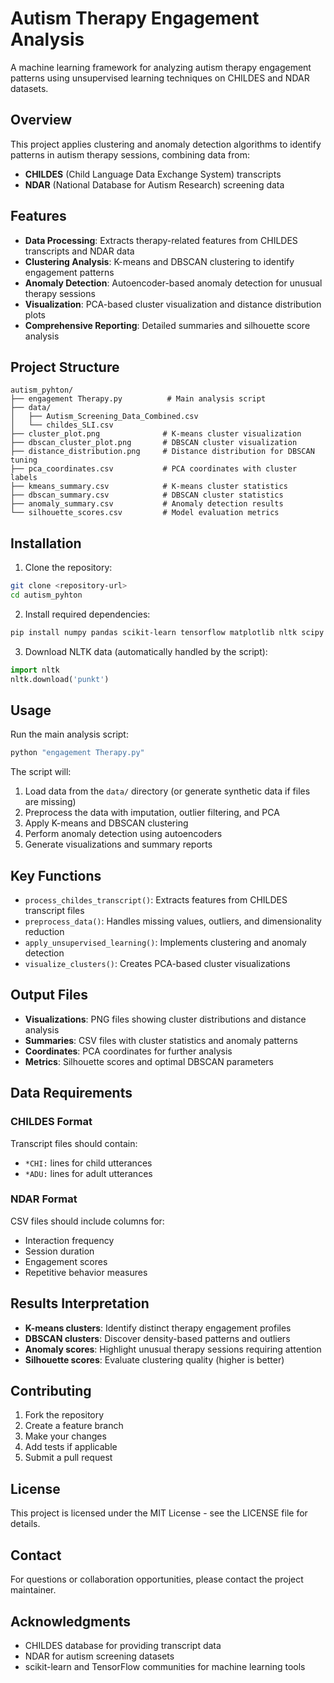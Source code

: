 # Autism Therapy Engagement Analysis

A machine learning framework for analyzing autism therapy engagement patterns using unsupervised learning techniques on CHILDES and NDAR datasets.

## Overview

This project applies clustering and anomaly detection algorithms to identify patterns in autism therapy sessions, combining data from:
- **CHILDES** (Child Language Data Exchange System) transcripts
- **NDAR** (National Database for Autism Research) screening data

## Features

- **Data Processing**: Extracts therapy-related features from CHILDES transcripts and NDAR data
- **Clustering Analysis**: K-means and DBSCAN clustering to identify engagement patterns
- **Anomaly Detection**: Autoencoder-based anomaly detection for unusual therapy sessions
- **Visualization**: PCA-based cluster visualization and distance distribution plots
- **Comprehensive Reporting**: Detailed summaries and silhouette score analysis

## Project Structure

```
autism_pyhton/
├── engagement Therapy.py          # Main analysis script
├── data/
│   ├── Autism_Screening_Data_Combined.csv
│   └── childes_SLI.csv
├── cluster_plot.png              # K-means cluster visualization
├── dbscan_cluster_plot.png       # DBSCAN cluster visualization
├── distance_distribution.png     # Distance distribution for DBSCAN tuning
├── pca_coordinates.csv           # PCA coordinates with cluster labels
├── kmeans_summary.csv            # K-means cluster statistics
├── dbscan_summary.csv            # DBSCAN cluster statistics
├── anomaly_summary.csv           # Anomaly detection results
└── silhouette_scores.csv         # Model evaluation metrics
```

## Installation

1. Clone the repository:
```bash
git clone <repository-url>
cd autism_pyhton
```

2. Install required dependencies:
```bash
pip install numpy pandas scikit-learn tensorflow matplotlib nltk scipy
```

3. Download NLTK data (automatically handled by the script):
```python
import nltk
nltk.download('punkt')
```

## Usage

Run the main analysis script:
```bash
python "engagement Therapy.py"
```

The script will:
1. Load data from the `data/` directory (or generate synthetic data if files are missing)
2. Preprocess the data with imputation, outlier filtering, and PCA
3. Apply K-means and DBSCAN clustering
4. Perform anomaly detection using autoencoders
5. Generate visualizations and summary reports

## Key Functions

- `process_childes_transcript()`: Extracts features from CHILDES transcript files
- `preprocess_data()`: Handles missing values, outliers, and dimensionality reduction
- `apply_unsupervised_learning()`: Implements clustering and anomaly detection
- `visualize_clusters()`: Creates PCA-based cluster visualizations

## Output Files

- **Visualizations**: PNG files showing cluster distributions and distance analysis
- **Summaries**: CSV files with cluster statistics and anomaly patterns
- **Coordinates**: PCA coordinates for further analysis
- **Metrics**: Silhouette scores and optimal DBSCAN parameters

## Data Requirements

### CHILDES Format
Transcript files should contain:
- `*CHI:` lines for child utterances
- `*ADU:` lines for adult utterances

### NDAR Format
CSV files should include columns for:
- Interaction frequency
- Session duration
- Engagement scores
- Repetitive behavior measures

## Results Interpretation

- **K-means clusters**: Identify distinct therapy engagement profiles
- **DBSCAN clusters**: Discover density-based patterns and outliers
- **Anomaly scores**: Highlight unusual therapy sessions requiring attention
- **Silhouette scores**: Evaluate clustering quality (higher is better)

## Contributing

1. Fork the repository
2. Create a feature branch
3. Make your changes
4. Add tests if applicable
5. Submit a pull request

## License

This project is licensed under the MIT License - see the LICENSE file for details.

## Contact

For questions or collaboration opportunities, please contact the project maintainer.

## Acknowledgments

- CHILDES database for providing transcript data
- NDAR for autism screening datasets
- scikit-learn and TensorFlow communities for machine learning tools
